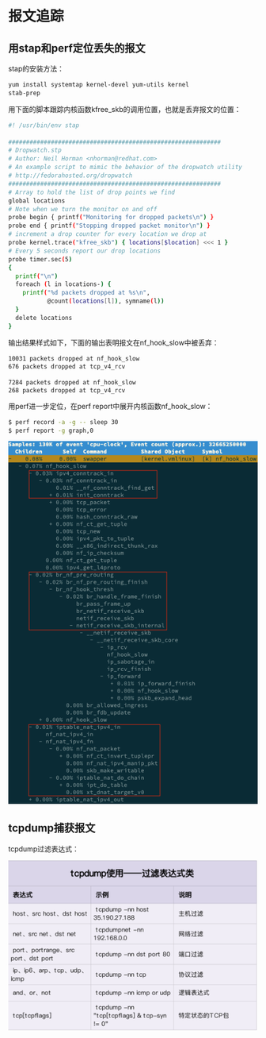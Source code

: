 <!-- toc -->
# 报文追踪

## 用stap和perf定位丢失的报文

stap的安装方法：

```sh
yum install systemtap kernel-devel yum-utils kernel
stab-prep
```

用下面的脚本跟踪内核函数kfree_skb的调用位置，也就是丢弃报文的位置：

```bash
#! /usr/bin/env stap

############################################################
# Dropwatch.stp
# Author: Neil Horman <nhorman@redhat.com>
# An example script to mimic the behavior of the dropwatch utility
# http://fedorahosted.org/dropwatch
############################################################
# Array to hold the list of drop points we find
global locations
# Note when we turn the monitor on and off
probe begin { printf("Monitoring for dropped packets\n") }
probe end { printf("Stopping dropped packet monitor\n") }
# increment a drop counter for every location we drop at
probe kernel.trace("kfree_skb") { locations[$location] <<< 1 }
# Every 5 seconds report our drop locations
probe timer.sec(5)
{
  printf("\n")
  foreach (l in locations-) {
    printf("%d packets dropped at %s\n",
           @count(locations[l]), symname(l))
  }
  delete locations
}
```

输出结果样式如下，下面的输出表明报文在nf_hook_slow中被丢弃：

```
10031 packets dropped at nf_hook_slow
676 packets dropped at tcp_v4_rcv

7284 packets dropped at nf_hook_slow
268 packets dropped at tcp_v4_rcv
```

用perf进一步定位，在perf report中展开内核函数nf_hook_slow：

```sh
$ perf record -a -g -- sleep 30
$ perf report -g graph,0
```

![perf report](/img/nf_slow.png)

## tcpdump捕获报文

tcpdump过滤表达式：

![tcpdump过滤表达式](/img/linux/tcpdump-flag.png)
